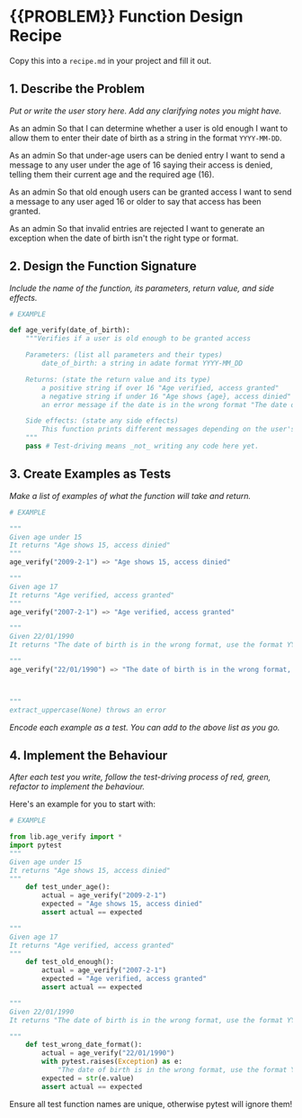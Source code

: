 # {{PROBLEM}} Function Design Recipe

Copy this into a `recipe.md` in your project and fill it out.

## 1. Describe the Problem

_Put or write the user story here. Add any clarifying notes you might have._

As an admin
So that I can determine whether a user is old enough
I want to allow them to enter their date of birth as a string in the format `YYYY-MM-DD`.

As an admin
So that under-age users can be denied entry
I want to send a message to any user under the age of 16 saying their access is denied, telling them their current age and the required age (16).

As an admin
So that old enough users can be granted access
I want to send a message to any user aged 16 or older to say that access has been granted.

As an admin
So that invalid entries are rejected
I want to generate an exception when the date of birth isn't the right type or format.

## 2. Design the Function Signature

_Include the name of the function, its parameters, return value, and side effects._

```python
# EXAMPLE

def age_verify(date_of_birth):
    """Verifies if a user is old enough to be granted access

    Parameters: (list all parameters and their types)
        date_of_birth: a string in adate format YYYY-MM_DD

    Returns: (state the return value and its type)
        a positive string if over 16 "Age verified, access granted"
        a negative string if under 16 "Age shows {age}, access dinied"
        an error message if the date is in the wrong format "The date of birth is in the wrong format, use the format YYYY-MM-DD"

    Side effects: (state any side effects)
        This function prints different messages depending on the user's input
    """
    pass # Test-driving means _not_ writing any code here yet.
```

## 3. Create Examples as Tests

_Make a list of examples of what the function will take and return._

```python
# EXAMPLE

"""
Given age under 15
It returns "Age shows 15, access dinied"
"""
age_verify("2009-2-1") => "Age shows 15, access dinied"

"""
Given age 17
It returns "Age verified, access granted"
"""
age_verify("2007-2-1") => "Age verified, access granted"

"""
Given 22/01/1990
It returns "The date of birth is in the wrong format, use the format YYYY-MM-DD"

"""
age_verify("22/01/1990") => "The date of birth is in the wrong format, use the format YYYY-MM-DD"



"""
extract_uppercase(None) throws an error
```

_Encode each example as a test. You can add to the above list as you go._

## 4. Implement the Behaviour

_After each test you write, follow the test-driving process of red, green, refactor to implement the behaviour._

Here's an example for you to start with:

```python
# EXAMPLE

from lib.age_verify import *
import pytest
"""
Given age under 15
It returns "Age shows 15, access dinied"
"""
    def test_under_age():
        actual = age_verify("2009-2-1") 
        expected = "Age shows 15, access dinied"
        assert actual == expected

"""
Given age 17
It returns "Age verified, access granted"
"""
    def test_old_enough():
        actual = age_verify("2007-2-1")
        expected = "Age verified, access granted"
        assert actual == expected

"""
Given 22/01/1990
It returns "The date of birth is in the wrong format, use the format YYYY-MM-DD"

"""
    def test_wrong_date_format():
        actual = age_verify("22/01/1990")
        with pytest.raises(Exception) as e:
            "The date of birth is in the wrong format, use the format YYYY-MM-DD"
        expected = str(e.value)
        assert actual == expected


```

Ensure all test function names are unique, otherwise pytest will ignore them!
